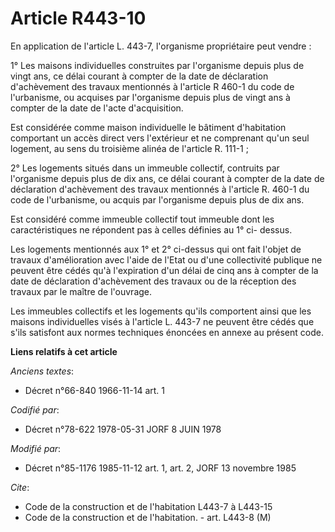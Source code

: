 # Article R443-10

En application de l'article L. 443-7, l'organisme propriétaire peut vendre :

1° Les maisons individuelles construites par l'organisme depuis plus de vingt ans, ce délai courant à compter de la date de
déclaration d'achèvement des travaux mentionnés à l'article R 460-1 du code de l'urbanisme, ou acquises par l'organisme
depuis plus de vingt ans à compter de la date de l'acte d'acquisition.

Est considérée comme maison individuelle le bâtiment d'habitation comportant un accès direct vers l'extérieur et ne
comprenant qu'un seul logement, au sens du troisième alinéa de l'article R. 111-1 ;

2° Les logements situés dans un immeuble collectif, contruits par l'organisme depuis plus de dix ans, ce délai courant à
compter de la date de déclaration d'achèvement des travaux mentionnés à l'article R. 460-1 du code de l'urbanisme, ou acquis
par l'organisme depuis plus de dix ans.

Est considéré comme immeuble collectif tout immeuble dont les caractéristiques ne répondent pas à celles définies au 1° ci-
dessus.

Les logements mentionnés aux 1° et 2° ci-dessus qui ont fait l'objet de travaux d'amélioration avec l'aide de l'Etat ou d'une
collectivité publique ne peuvent être cédés qu'à l'expiration d'un délai de cinq ans à compter de la date de déclaration
d'achèvement des travaux ou de la réception des travaux par le maître de l'ouvrage.

Les immeubles collectifs et les logements qu'ils comportent ainsi que les maisons individuelles visés à l'article L. 443-7 ne
peuvent être cédés que s'ils satisfont aux normes techniques énoncées en annexe au présent code.

**Liens relatifs à cet article**

_Anciens textes_:

  - Décret n°66-840 1966-11-14 art. 1

_Codifié par_:

  - Décret n°78-622 1978-05-31 JORF 8 JUIN 1978

_Modifié par_:

  - Décret n°85-1176 1985-11-12 art. 1, art. 2, JORF 13 novembre 1985

_Cite_:

  - Code de la construction et de l'habitation L443-7 à L443-15
  - Code de la construction et de l'habitation. - art. L443-8 (M)
